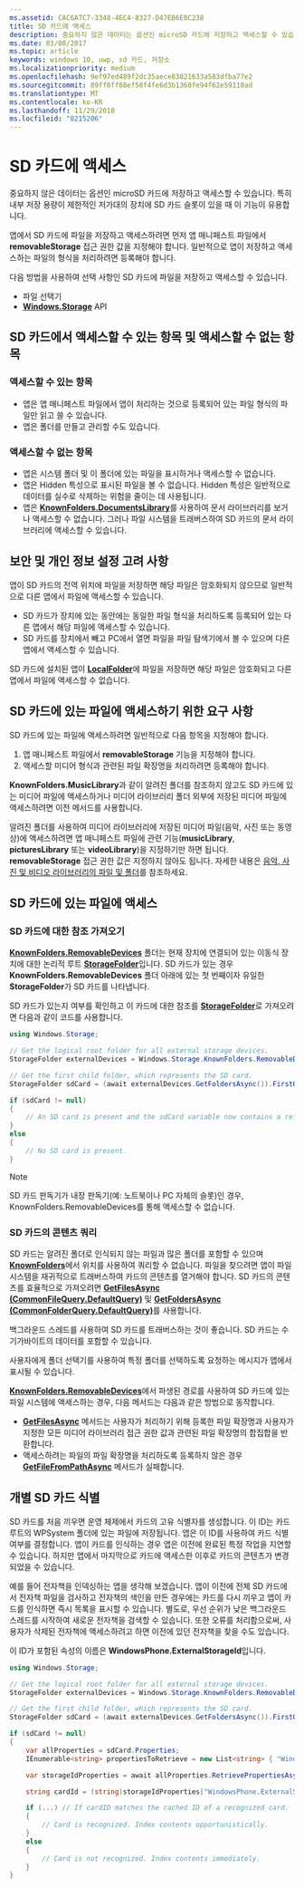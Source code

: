 ```yaml
---
ms.assetid: CAC6A7C7-3348-4EC4-8327-D47EB6E0C238
title: SD 카드에 액세스
description: 중요하지 않은 데이터는 옵션인 microSD 카드에 저장하고 액세스할 수 있습니다. 특히 내부 저장 용량이 제한적인 저가대의 장치에서는 이 기능이 유용합니다.
ms.date: 03/08/2017
ms.topic: article
keywords: windows 10, uwp, sd 카드, 저장소
ms.localizationpriority: medium
ms.openlocfilehash: 9ef97ed489f2dc35aece83821633a583dfba77e2
ms.sourcegitcommit: 89ff8ff88ef58f4fe6d3b1368fe94f62e59118ad
ms.translationtype: MT
ms.contentlocale: ko-KR
ms.lasthandoff: 11/29/2018
ms.locfileid: "8215206"
---
```

# <a name="access-the-sd-card"></a>SD 카드에 액세스



중요하지 않은 데이터는 옵션인 microSD 카드에 저장하고 액세스할 수 있습니다. 특히 내부 저장 용량이 제한적인 저가대의 장치에 SD 카드 슬롯이 있을 때 이 기능이 유용합니다.

앱에서 SD 카드에 파일을 저장하고 액세스하려면 먼저 앱 매니페스트 파일에서 **removableStorage** 접근 권한 값을 지정해야 합니다. 일반적으로 앱이 저장하고 액세스하는 파일의 형식을 처리하려면 등록해야 합니다.

다음 방법을 사용하여 선택 사항인 SD 카드에 파일을 저장하고 액세스할 수 있습니다.
- 파일 선택기
- [**Windows.Storage**](https://msdn.microsoft.com/library/windows/apps/br227346) API

## <a name="what-you-can-and-cant-access-on-the-sd-card"></a>SD 카드에서 액세스할 수 있는 항목 및 액세스할 수 없는 항목

### <a name="what-you-can-access"></a>액세스할 수 있는 항목

- 앱은 앱 매니페스트 파일에서 앱이 처리하는 것으로 등록되어 있는 파일 형식의 파일만 읽고 쓸 수 있습니다.
- 앱은 폴더를 만들고 관리할 수도 있습니다.

### <a name="what-you-cant-access"></a>액세스할 수 없는 항목

- 앱은 시스템 폴더 및 이 폴더에 있는 파일을 표시하거나 액세스할 수 없습니다.
- 앱은 Hidden 특성으로 표시된 파일을 볼 수 없습니다. Hidden 특성은 일반적으로 데이터를 실수로 삭제하는 위험을 줄이는 데 사용됩니다.
- 앱은 [**KnownFolders.DocumentsLibrary**](https://msdn.microsoft.com/library/windows/apps/br227152)를 사용하여 문서 라이브러리를 보거나 액세스할 수 없습니다. 그러나 파일 시스템을 트래버스하여 SD 카드의 문서 라이브러리에 액세스할 수 있습니다.

## <a name="security-and-privacy-considerations"></a>보안 및 개인 정보 설정 고려 사항

앱이 SD 카드의 전역 위치에 파일을 저장하면 해당 파일은 암호화되지 않으므로 일반적으로 다른 앱에서 파일에 액세스할 수 있습니다.

- SD 카드가 장치에 있는 동안에는 동일한 파일 형식을 처리하도록 등록되어 있는 다른 앱에서 해당 파일에 액세스할 수 있습니다.
- SD 카드를 장치에서 빼고 PC에서 열면 파일을 파일 탐색기에서 볼 수 있으며 다른 앱에서 액세스할 수 있습니다.

SD 카드에 설치된 앱이 [**LocalFolder**](https://msdn.microsoft.com/library/windows/apps/br241621)에 파일을 저장하면 해당 파일은 암호화되고 다른 앱에서 파일에 액세스할 수 없습니다.

## <a name="requirements-for-accessing-files-on-the-sd-card"></a>SD 카드에 있는 파일에 액세스하기 위한 요구 사항

SD 카드에 있는 파일에 액세스하려면 일반적으로 다음 항목을 지정해야 합니다.

1.  앱 매니페스트 파일에서 **removableStorage** 기능을 지정해야 합니다.
2.  액세스할 미디어 형식과 관련된 파일 확장명을 처리하려면 등록해야 합니다.

**KnownFolders.MusicLibrary**과 같이 알려진 폴더를 참조하지 않고도 SD 카드에 있는 미디어 파일에 액세스하거나 미디어 라이브러리 폴더 외부에 저장된 미디어 파일에 액세스하려면 이전 메서드를 사용합니다.

알려진 폴더를 사용하여 미디어 라이브러리에 저장된 미디어 파일(음악, 사진 또는 동영상)에 액세스하려면 앱 매니페스트 파일에 관련 기능(**musicLibrary**, **picturesLibrary** 또는 **videoLibrary**)을 지정하기만 하면 됩니다. **removableStorage** 접근 권한 값은 지정하지 않아도 됩니다. 자세한 내용은 [음악, 사진 및 비디오 라이브러리의 파일 및 폴더](quickstart-managing-folders-in-the-music-pictures-and-videos-libraries.md)를 참조하세요.

## <a name="accessing-files-on-the-sd-card"></a>SD 카드에 있는 파일에 액세스

### <a name="getting-a-reference-to-the-sd-card"></a>SD 카드에 대한 참조 가져오기

[**KnownFolders.RemovableDevices**](https://msdn.microsoft.com/library/windows/apps/br227158) 폴더는 현재 장치에 연결되어 있는 이동식 장치에 대한 논리적 루트 [**StorageFolder**](https://msdn.microsoft.com/library/windows/apps/br227230)입니다. SD 카드가 있는 경우 **KnownFolders.RemovableDevices** 폴더 아래에 있는 첫 번째이자 유일한 **StorageFolder**가 SD 카드를 나타냅니다.

SD 카드가 있는지 여부를 확인하고 이 카드에 대한 참조를 [**StorageFolder**](https://msdn.microsoft.com/library/windows/apps/br227230)로 가져오려면 다음과 같이 코드를 사용합니다.

```csharp
using Windows.Storage;

// Get the logical root folder for all external storage devices.
StorageFolder externalDevices = Windows.Storage.KnownFolders.RemovableDevices;

// Get the first child folder, which represents the SD card.
StorageFolder sdCard = (await externalDevices.GetFoldersAsync()).FirstOrDefault();

if (sdCard != null)
{
    // An SD card is present and the sdCard variable now contains a reference to it.
}
else
{
    // No SD card is present.
}
```

> [!NOTE]
> SD 카드 판독기가 내장 판독기(예: 노트북이나 PC 자체의 슬롯)인 경우, KnownFolders.RemovableDevices를 통해 액세스할 수 없습니다.

### <a name="querying-the-contents-of-the-sd-card"></a>SD 카드의 콘텐츠 쿼리

SD 카드는 알려진 폴더로 인식되지 않는 파일과 많은 폴더를 포함할 수 있으며 [**KnownFolders**](https://msdn.microsoft.com/library/windows/apps/br227151)에서 위치를 사용하여 쿼리할 수 없습니다. 파일을 찾으려면 앱이 파일 시스템을 재귀적으로 트래버스하여 카드의 콘텐츠를 열거해야 합니다. SD 카드의 콘텐츠를 효율적으로 가져오려면 [**GetFilesAsync (CommonFileQuery.DefaultQuery)**](https://msdn.microsoft.com/library/windows/apps/br227274) 및 [**GetFoldersAsync (CommonFolderQuery.DefaultQuery)**](https://msdn.microsoft.com/library/windows/apps/br227281)를 사용합니다.

백그라운드 스레드를 사용하여 SD 카드를 트래버스하는 것이 좋습니다. SD 카드는 수기가바이트의 데이터를 포함할 수 있습니다.

사용자에게 폴더 선택기를 사용하여 특정 폴더를 선택하도록 요청하는 메시지가 앱에서 표시될 수 있습니다.

[**KnownFolders.RemovableDevices**](https://msdn.microsoft.com/library/windows/apps/br227158)에서 파생된 경로를 사용하여 SD 카드에 있는 파일 시스템에 액세스하는 경우, 다음 메서드는 다음과 같은 방법으로 동작합니다.

-   [**GetFilesAsync**](https://msdn.microsoft.com/library/windows/apps/br227273) 메서드는 사용자가 처리하기 위해 등록한 파일 확장명과 사용자가 지정한 모든 미디어 라이브러리 접근 권한 값과 관련된 파일 확장명의 합집합을 반환합니다.
-   액세스하려는 파일의 파일 확장명을 처리하도록 등록하지 않은 경우 [**GetFileFromPathAsync**](https://msdn.microsoft.com/library/windows/apps/br227206) 메서드가 실패합니다.

## <a name="identifying-the-individual-sd-card"></a>개별 SD 카드 식별

SD 카드를 처음 끼우면 운영 체제에서 카드의 고유 식별자를 생성합니다. 이 ID는 카드 루트의 WPSystem 폴더에 있는 파일에 저장됩니다. 앱은 이 ID를 사용하여 카드 식별 여부를 결정합니다. 앱이 카드를 인식하는 경우 앱은 이전에 완료된 특정 작업을 지연할 수 있습니다. 하지만 앱에서 마지막으로 카드에 액세스한 이후로 카드의 콘텐츠가 변경되었을 수 있습니다.

예를 들어 전자책을 인덱싱하는 앱을 생각해 보겠습니다. 앱이 이전에 전체 SD 카드에서 전자책 파일을 검사하고 전자책의 색인을 만든 경우에는 카드를 다시 끼우고 앱이 카드를 인식하면 즉시 목록을 표시할 수 있습니다. 별도로, 우선 순위가 낮은 백그라운드 스레드를 시작하여 새로운 전자책을 검색할 수 있습니다. 또한 오류를 처리함으로써, 사용자가 삭제된 전자책에 액세스하려고 하면 이전에 있던 전자책을 찾을 수도 있습니다.

이 ID가 포함된 속성의 이름은 **WindowsPhone.ExternalStorageId**입니다.

```csharp
using Windows.Storage;

// Get the logical root folder for all external storage devices.
StorageFolder externalDevices = Windows.Storage.KnownFolders.RemovableDevices;

// Get the first child folder, which represents the SD card.
StorageFolder sdCard = (await externalDevices.GetFoldersAsync()).FirstOrDefault();

if (sdCard != null)
{
    var allProperties = sdCard.Properties;
    IEnumerable<string> propertiesToRetrieve = new List<string> { "WindowsPhone.ExternalStorageId" };

    var storageIdProperties = await allProperties.RetrievePropertiesAsync(propertiesToRetrieve);

    string cardId = (string)storageIdProperties["WindowsPhone.ExternalStorageId"];

    if (...) // If cardID matches the cached ID of a recognized card.
    {
        // Card is recognized. Index contents opportunistically.
    }
    else
    {
        // Card is not recognized. Index contents immediately.
    }
}
```

 

 
